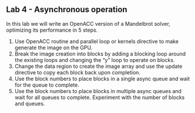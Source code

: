 ## Lab 4 - Asynchronous operation

In this lab we will write an OpenACC version of a Mandelbrot solver,
optimizing its performance in 5 steps. 


 1. Use OpenACC routine and parallel loop or kernels directive to make
generate the image on the GPU.
 2. Break the image creation into blocks by adding a blocking loop around the
existing loops and changing the “y” loop to operate on blocks.
 3. Change the data region to create the image array and use the update directive
to copy each block back upon completion.
 4. Use the block numbers to place blocks in a single async queue and wait for the 
queue to complete. 
 5. Use the block numbers to place blocks in multiple async queues and wait for all
queues to complete. Experiment with the number of blocks and queues.

